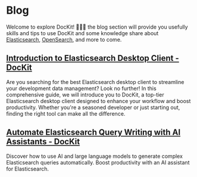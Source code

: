 # Blog

Welcome to explore DocKit! :rocket::rocket::rocket: the blog section will provide you usefully skills and tips to use
DocKit and some knowledge share about [Elasticsearch](https://www.elastic.co/), [OpenSearch](https://opensearch.org/),
and more to come.

## [Introduction to Elasticsearch Desktop Client - DocKit](/blog/elasticsearch-desktop-client.md)

Are you searching for the best Elasticsearch desktop client to streamline your development data management? Look no
further! In this comprehensive guide, we will introduce you to DocKit, a top-tier Elasticsearch desktop client designed
to enhance your workflow and boost productivity. Whether you're a seasoned developer or just starting out, finding the
right tool can make all the difference.

## [Automate Elasticsearch Query Writing with AI Assistants - DocKit](/blog/elasticsearch-ai-assistant.md)

Discover how to use AI and large language models to generate complex Elasticsearch queries automatically. Boost
productivity with an AI assistant for Elasticsearch.
